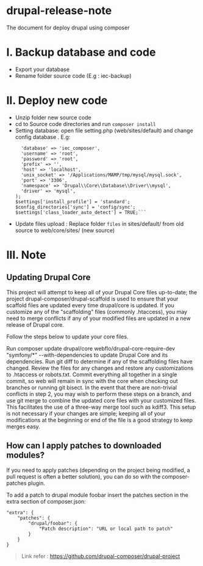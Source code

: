 # drupal-release-note
The document for deploy drupal using composer

# I. Backup database and code
- Export your database 
- Rename folder source code (E.g : iec-backup)
# II. Deploy new code
- Unzip folder new source code
- cd to Source code directories and run `composer install`
- Setting database:
  open file setting.php (web/sites/default) and change config database . E.g:
    ```$databases['default']['default'] = array (
      'database' => 'iec_composer',
      'username' => 'root',
      'password' => 'root',
      'prefix' => '',
      'host' => 'localhost',
      'unix_socket' => '/Applications/MAMP/tmp/mysql/mysql.sock',
      'port' => '3306',
      'namespace' => 'Drupal\\Core\\Database\\Driver\\mysql',
      'driver' => 'mysql',
  );
  $settings['install_profile'] = 'standard';
  $config_directories['sync'] = 'config/sync';
  $settings['class_loader_auto_detect'] = TRUE;```
- Update files upload : Replace folder `files` in sites/default/ from old source to web/core/sites/ (new source)
# III. Note
## Updating Drupal Core
This project will attempt to keep all of your Drupal Core files up-to-date; the project drupal-composer/drupal-scaffold is used to ensure that your scaffold files are updated every time drupal/core is updated. If you customize any of the "scaffolding" files (commonly .htaccess), you may need to merge conflicts if any of your modified files are updated in a new release of Drupal core.

Follow the steps below to update your core files.

Run composer update drupal/core webflo/drupal-core-require-dev "symfony/*" --with-dependencies to update Drupal Core and its dependencies.
Run git diff to determine if any of the scaffolding files have changed. Review the files for any changes and restore any customizations to .htaccess or robots.txt.
Commit everything all together in a single commit, so web will remain in sync with the core when checking out branches or running git bisect.
In the event that there are non-trivial conflicts in step 2, you may wish to perform these steps on a branch, and use git merge to combine the updated core files with your customized files. This facilitates the use of a three-way merge tool such as kdiff3. This setup is not necessary if your changes are simple; keeping all of your modifications at the beginning or end of the file is a good strategy to keep merges easy.

## How can I apply patches to downloaded modules?

If you need to apply patches (depending on the project being modified, a pull request is often a better solution), you can do so with the composer-patches plugin.

To add a patch to drupal module foobar insert the patches section in the extra section of composer.json:
```
"extra": {
    "patches": {
        "drupal/foobar": {
            "Patch description": "URL or local path to patch"
        }
    }
}
```

> Link refer : https://github.com/drupal-composer/drupal-project
